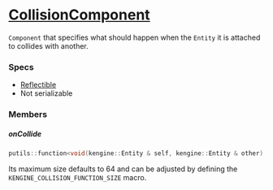 # [CollisionComponent](CollisionComponent.hpp)

`Component` that specifies what should happen when the `Entity` it is attached to collides with another.

### Specs

* [Reflectible](https://github.com/phiste/putils/blob/master/reflection/Reflectible.md)
* Not serializable

### Members

##### onCollide

```cpp
putils::function<void(kengine::Entity & self, kengine::Entity & other), KENGINE_COLLISION_FUNCTION_SIZE> onCollide;
```

Its maximum size defaults to 64 and can be adjusted by defining the `KENGINE_COLLISION_FUNCTION_SIZE` macro.
